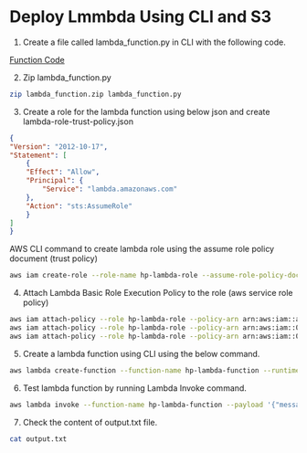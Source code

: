 # Deploy Lmmbda Using CLI and S3


1. Create a file called lambda_function.py in CLI with the following code. 

[Function Code](lambda_function.py)

2. Zip lambda_function.py 

```bash
zip lambda_function.zip lambda_function.py
```

3. Create a role for the lambda function using below json and create lambda-role-trust-policy.json

```json
{
"Version": "2012-10-17",
"Statement": [
    {
    "Effect": "Allow",
    "Principal": {
        "Service": "lambda.amazonaws.com"
    },
    "Action": "sts:AssumeRole"
    }
]
}
```
AWS CLI command to create lambda role using the assume role policy document (trust policy)
```bash
aws iam create-role --role-name hp-lambda-role --assume-role-policy-document file://lambda-role-trust-policy.json

```

4. Attach Lambda Basic Role Execution Policy to the role (aws service role policy)

```bash
aws iam attach-policy --role hp-lambda-role --policy-arn arn:aws:iam::aws:policy/service-role/AWSLambdaBasicExecutionRole
aws iam attach-policy --role hp-lambda-role --policy-arn arn:aws:iam::075260000351:policy/CreateS3Bucket
aws iam attach-policy --role hp-lambda-role --policy-arn arn:aws:iam::075260000351:policy/GetDeleteS3Object
```
5. Create a lambda function using CLI using the below command. 

```bash
aws lambda create-function --function-name hp-lambda-function --runtime python3.8 --role arn:aws:iam::ACCOUNT_ID:role/hp-lambda-role --handler lambda_function.event_handler --zip-file fileb://lambda_function.zip
```


6. Test lambda function by running Lambda Invoke command.
    
```bash
aws lambda invoke --function-name hp-lambda-function --payload '{"message":"Hello from lambda"}] output.txt --cli-binary-format raw-in-base64-out --log-type Tail --query 'LogResult' --output text | base64 -d

```

7. Check the content of output.txt file. 

```bash
cat output.txt
```
